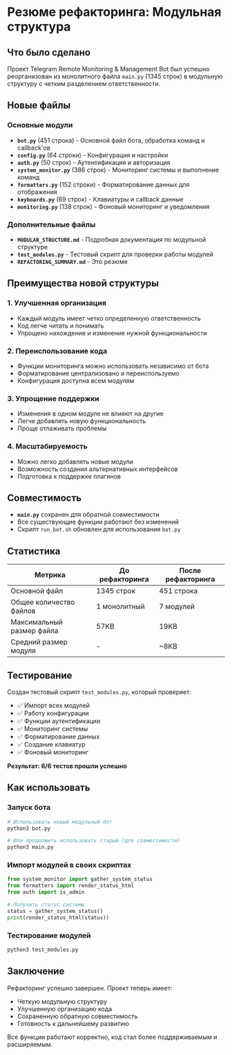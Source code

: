 # Резюме рефакторинга: Модульная структура

## Что было сделано

Проект Telegram Remote Monitoring & Management Bot был успешно реорганизован из монолитного файла `main.py` (1345 строк) в модульную структуру с четким разделением ответственности.

## Новые файлы

### Основные модули
- **`bot.py`** (451 строка) - Основной файл бота, обработка команд и callback'ов
- **`config.py`** (64 строки) - Конфигурация и настройки
- **`auth.py`** (50 строк) - Аутентификация и авторизация
- **`system_monitor.py`** (386 строк) - Мониторинг системы и выполнение команд
- **`formatters.py`** (152 строки) - Форматирование данных для отображения
- **`keyboards.py`** (69 строк) - Клавиатуры и callback данные
- **`monitoring.py`** (138 строк) - Фоновый мониторинг и уведомления

### Дополнительные файлы
- **`MODULAR_STRUCTURE.md`** - Подробная документация по модульной структуре
- **`test_modules.py`** - Тестовый скрипт для проверки работы модулей
- **`REFACTORING_SUMMARY.md`** - Это резюме

## Преимущества новой структуры

### 1. Улучшенная организация
- Каждый модуль имеет четко определенную ответственность
- Код легче читать и понимать
- Упрощено нахождение и изменение нужной функциональности

### 2. Переиспользование кода
- Функции мониторинга можно использовать независимо от бота
- Форматирование централизовано и переиспользуемо
- Конфигурация доступна всем модулям

### 3. Упрощение поддержки
- Изменения в одном модуле не влияют на другие
- Легче добавлять новую функциональность
- Проще отлаживать проблемы

### 4. Масштабируемость
- Можно легко добавлять новые модули
- Возможность создания альтернативных интерфейсов
- Подготовка к поддержке плагинов

## Совместимость

- **`main.py`** сохранен для обратной совместимости
- Все существующие функции работают без изменений
- Скрипт `run_bot.sh` обновлен для использования `bot.py`

## Статистика

| Метрика | До рефакторинга | После рефакторинга |
|---------|-----------------|-------------------|
| Основной файл | 1345 строк | 451 строка |
| Общее количество файлов | 1 монолитный | 7 модулей |
| Максимальный размер файла | 57KB | 19KB |
| Средний размер модуля | - | ~8KB |

## Тестирование

Создан тестовый скрипт `test_modules.py`, который проверяет:
- ✅ Импорт всех модулей
- ✅ Работу конфигурации
- ✅ Функции аутентификации
- ✅ Мониторинг системы
- ✅ Форматирование данных
- ✅ Создание клавиатур
- ✅ Фоновый мониторинг

**Результат: 6/6 тестов прошли успешно**

## Как использовать

### Запуск бота
```bash
# Использовать новый модульный бот
python3 bot.py

# Или продолжить использовать старый (для совместимости)
python3 main.py
```

### Импорт модулей в своих скриптах
```python
from system_monitor import gather_system_status
from formatters import render_status_html
from auth import is_admin

# Получить статус системы
status = gather_system_status()
print(render_status_html(status))
```

### Тестирование модулей
```bash
python3 test_modules.py
```

## Заключение

Рефакторинг успешно завершен. Проект теперь имеет:
- Четкую модульную структуру
- Улучшенную организацию кода
- Сохраненную обратную совместимость
- Готовность к дальнейшему развитию

Все функции работают корректно, код стал более поддерживаемым и расширяемым. 